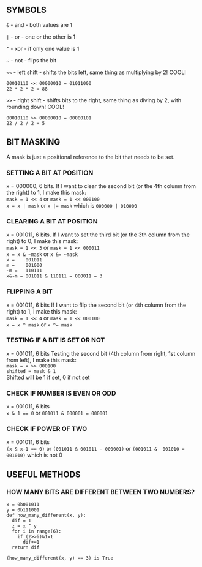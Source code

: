## SYMBOLS

`&` - and - both values are 1

`|` - or - one or the other is 1

`^` - xor - if only one value is 1

`~` - not - flips the bit

`<<` - left shift - shifts the bits left, same thing as multiplying by 2! COOL!
```
00010110 << 00000010 = 01011000
22 * 2 * 2 = 88
```

`>>` - right shift - shifts bits to the right, same thing as diving by 2, with rounding down! COOL!
```
00010110 >> 00000010 = 00000101
22 / 2 / 2 = 5
```

## BIT MASKING
A mask is just a positional reference to the bit that needs to be set.

### SETTING A BIT AT POSITION

x = 000000, 6 bits.
If I want to clear the second bit (or the 4th column from the right) to 1, I make this mask:<br/>
`mask = 1 << 4` or `mask = 1 << 000100`<br/>
`x = x | mask` or `x |= mask` which is `000000 | 010000`

### CLEARING A BIT AT POSITION

x = 001011, 6 bits.
If I want to set the third bit (or the 3th column from the right) to 0, I make this mask:<br/>
`mask = 1 << 3` or `mask = 1 << 000011`<br/>
`x = x & ~mask` or `x &= ~mask`<br/>
`x =    001011`<br/>
`m =    001000`<br/>
`~m =   110111`<br/>
`x&~m = 001011 & 110111 = 000011 = 3`<br/>

### FLIPPING A BIT

x = 001011, 6 bits
If I want to flip the second bit (or 4th column from the right) to 1, I make this mask:<br/>
`mask = 1 << 4` or `mask = 1 << 000100`<br/>
`x = x ^ mask` or `x ^= mask`

### TESTING IF A BIT IS SET OR NOT

x = 001011, 6 bits
Testing the second bit (4th column from right, 1st column from left), I make this mask:<br/>
`mask = x >> 000100`<br/>
`shifted = mask & 1`<br/>
Shifted will be 1 if set, 0 if not set

### CHECK IF NUMBER IS EVEN OR ODD

x = 001011, 6 bits<br/>
`x & 1 == 0` or `001011 & 000001 = 000001`

### CHECK IF POWER OF TWO

x = 001011, 6 bits<br/>
`(x & x-1 == 0)` or `(001011 & 001011 - 000001)` or `(001011 &  001010 = 001010)` which is not 0

## USEFUL METHODS

### HOW MANY BITS ARE DIFFERENT BETWEEN TWO NUMBERS?

```
x = 0b001011
y = 0b111001
def how_many_different(x, y):
  dif = 1
  z = x ^ y
  for i in range(6):
    if (z>>i)&1=1
      dif+=1
  return dif

(how_many_different(x, y) == 3) is True
```
